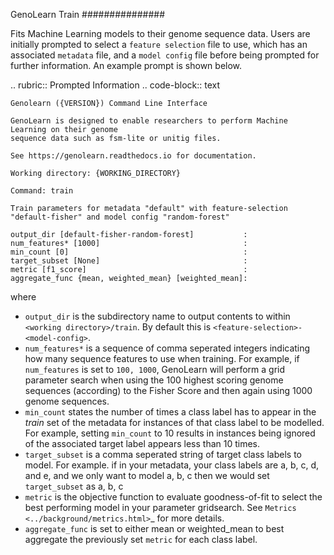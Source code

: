 GenoLearn Train
###############

Fits Machine Learning models to their genome sequence data. Users are initially prompted to select a ``feature selection`` file to use, which has an associated ``metadata`` file, and a ``model config`` file before being prompted for further information. An example prompt is shown below.

.. rubric:: Prompted Information
.. code-block:: text

    Genolearn ({VERSION}) Command Line Interface

    GenoLearn is designed to enable researchers to perform Machine Learning on their genome
    sequence data such as fsm-lite or unitig files.

    See https://genolearn.readthedocs.io for documentation.

    Working directory: {WORKING_DIRECTORY}

    Command: train

    Train parameters for metadata "default" with feature-selection "default-fisher" and model config "random-forest"

    output_dir [default-fisher-random-forest]           : 
    num_features* [1000]                                : 
    min_count [0]                                       : 
    target_subset [None]                                : 
    metric [f1_score]                                   : 
    aggregate_func {mean, weighted_mean} [weighted_mean]: 

where

+ ``output_dir`` is the subdirectory name to output contents to within ``<working directory>/train``. By default this is ``<feature-selection>-<model-config>``.
+ ``num_features*`` is a sequence of comma seperated integers indicating how many sequence features to use when training. For example, if ``num_features`` is set to ``100, 1000``, GenoLearn will perform a grid parameter search when using the 100 highest scoring genome sequences (according) to the Fisher Score and then again using 1000 genome sequences.
+ ``min_count`` states the number of times a class label has to appear in the *train* set of the metadata for instances of that class label to be modelled. For example, setting ``min_count`` to 10 results in instances being ignored of the associated target label appears less than 10 times.
+ ``target_subset`` is a comma seperated string of target class labels to model. For example. if in your metadata, your class labels are a, b, c, d, and e, and we only want to model a, b, c then we would set ``target_subset`` as a, b, c
+ ``metric`` is the objective function to evaluate goodness-of-fit to select the best performing model in your parameter gridsearch. See `Metrics <../background/metrics.html>`_ for more details.
+ ``aggregate_func`` is set to either mean or weighted\_mean to best aggregate the previously set ``metric`` for each class label.